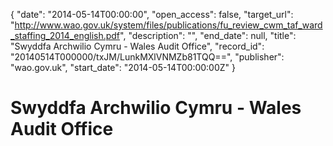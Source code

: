 {
  "date": "2014-05-14T00:00:00", 
  "open_access": false, 
  "target_url": "http://www.wao.gov.uk/system/files/publications/fu_review_cwm_taf_ward_staffing_2014_english.pdf", 
  "description": "", 
  "end_date": null, 
  "title": "Swyddfa Archwilio Cymru - Wales Audit Office", 
  "record_id": "20140514T000000/txJM/LunkMXlVNMZb81TQQ==", 
  "publisher": "wao.gov.uk", 
  "start_date": "2014-05-14T00:00:00Z"
}

# Swyddfa Archwilio Cymru - Wales Audit Office

